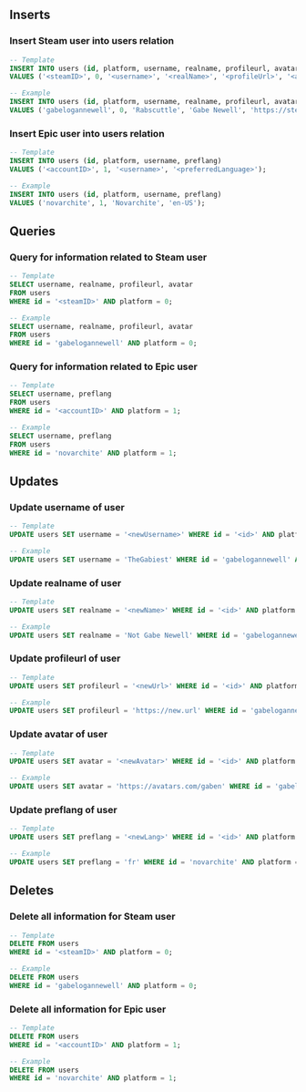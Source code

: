 ## Inserts

### Insert Steam user into users relation
```sql
-- Template
INSERT INTO users (id, platform, username, realname, profileurl, avatar)
VALUES ('<steamID>', 0, '<username>', '<realName>', '<profileUrl>', '<avatar>');

-- Example
INSERT INTO users (id, platform, username, realname, profileurl, avatar)
VALUES ('gabelogannewell', 0, 'Rabscuttle', 'Gabe Newell', 'https://steamcommunity.com/id/gabelogannewell', 'https://avatars.cloudflare.steamstatic.com/c5d56249ee5d28a07db4ac9f7f60af961fab5426_full.jpg');
```

### Insert Epic user into users relation
```sql
-- Template
INSERT INTO users (id, platform, username, preflang)
VALUES ('<accountID>', 1, '<username>', '<preferredLanguage>');

-- Example
INSERT INTO users (id, platform, username, preflang)
VALUES ('novarchite', 1, 'Novarchite', 'en-US');
```

## Queries

### Query for information related to Steam user
```sql
-- Template
SELECT username, realname, profileurl, avatar
FROM users
WHERE id = '<steamID>' AND platform = 0;

-- Example
SELECT username, realname, profileurl, avatar
FROM users
WHERE id = 'gabelogannewell' AND platform = 0;
```

### Query for information related to Epic user
```sql
-- Template
SELECT username, preflang
FROM users
WHERE id = '<accountID>' AND platform = 1;

-- Example
SELECT username, preflang
FROM users
WHERE id = 'novarchite' AND platform = 1;
```

## Updates

### Update username of user
```sql
-- Template
UPDATE users SET username = '<newUsername>' WHERE id = '<id>' AND platform = '<platformID>';

-- Example
UPDATE users SET username = 'TheGabiest' WHERE id = 'gabelogannewell' AND platform = 0;
```

### Update realname of user
```sql
-- Template
UPDATE users SET realname = '<newName>' WHERE id = '<id>' AND platform = 0;

-- Example
UPDATE users SET realname = 'Not Gabe Newell' WHERE id = 'gabelogannewell' AND platform = 0;
```

### Update profileurl of user
```sql
-- Template
UPDATE users SET profileurl = '<newUrl>' WHERE id = '<id>' AND platform = 0;

-- Example
UPDATE users SET profileurl = 'https://new.url' WHERE id = 'gabelogannewell' AND platform = 0;
```

### Update avatar of user
```sql
-- Template
UPDATE users SET avatar = '<newAvatar>' WHERE id = '<id>' AND platform = 0;

-- Example
UPDATE users SET avatar = 'https://avatars.com/gaben' WHERE id = 'gabelogannewell' AND platform = 0;
```

### Update preflang of user
```sql
-- Template
UPDATE users SET preflang = '<newLang>' WHERE id = '<id>' AND platform = 1;

-- Example
UPDATE users SET preflang = 'fr' WHERE id = 'novarchite' AND platform = 1;
```

## Deletes

### Delete all information for Steam user
```sql
-- Template
DELETE FROM users
WHERE id = '<steamID>' AND platform = 0;

-- Example
DELETE FROM users
WHERE id = 'gabelogannewell' AND platform = 0;
```

### Delete all information for Epic user
```sql
-- Template
DELETE FROM users
WHERE id = '<accountID>' AND platform = 1;

-- Example
DELETE FROM users
WHERE id = 'novarchite' AND platform = 1;
```